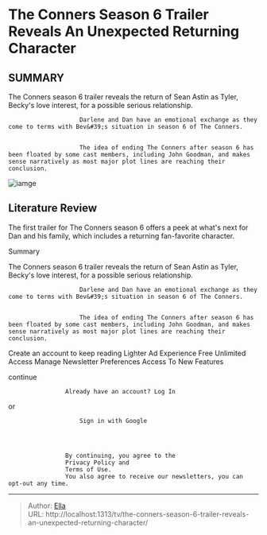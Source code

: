 # The Conners Season 6 Trailer Reveals An Unexpected Returning Character


## SUMMARY 


 

The Conners season 6 trailer reveals the return of Sean Astin as Tyler, Becky&#39;s love interest, for a possible serious relationship.
            

                        Darlene and Dan have an emotional exchange as they come to terms with Bev&#39;s situation in season 6 of The Conners.
            

                        The idea of ending The Conners after season 6 has been floated by some cast members, including John Goodman, and makes sense narratively as most major plot lines are reaching their conclusion.
            


![iamge](https://static1.srcdn.com/wordpress/wp-content/uploads/2023/12/lecy-goranson-s-becky-and-sara-gilbert-s-darlene-in-the-conners.jpg)

## Literature Review
The first trailer for The Conners season 6 offers a peek at what&#39;s next for Dan and his family, which includes a returning fan-favorite character. 


Summary
 

The Conners season 6 trailer reveals the return of Sean Astin as Tyler, Becky&#39;s love interest, for a possible serious relationship.
            

                        Darlene and Dan have an emotional exchange as they come to terms with Bev&#39;s situation in season 6 of The Conners.
            

                        The idea of ending The Conners after season 6 has been floated by some cast members, including John Goodman, and makes sense narratively as most major plot lines are reaching their conclusion.
            






Create an account to keep reading
Lighter Ad Experience
Free Unlimited Access
Manage Newsletter Preferences
Access To New Features




continue





                    Already have an account? Log In



or

                        Sign in with Google
                    



                    By continuing, you agree to the
                    Privacy Policy and
                    Terms of Use.
                    You also agree to receive our newsletters, you can opt-out any time.
                





---

> Author: [Ella](https://instagram.hk.cn/)  
> URL: http://localhost:1313/tv/the-conners-season-6-trailer-reveals-an-unexpected-returning-character/  

